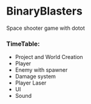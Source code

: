 # BinaryBlasters

Space shooter game with dotot

### TimeTable:
- Project and World Creation
- Player
- Enemy with spawner
- Damage system
- Player Laser
- UI
- Sound

